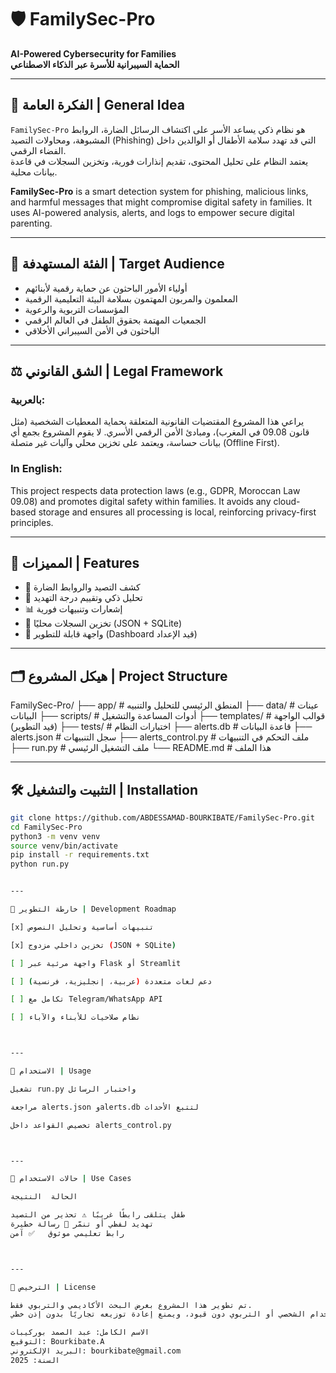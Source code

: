

# 🛡️ FamilySec-Pro

**AI-Powered Cybersecurity for Families**  
**الحماية السيبرانية للأسرة عبر الذكاء الاصطناعي**

---

## 🧭 الفكرة العامة | General Idea

`FamilySec-Pro` هو نظام ذكي يساعد الأسر على اكتشاف الرسائل الضارة، الروابط المشبوهة، ومحاولات التصيد (Phishing) التي قد تهدد سلامة الأطفال أو الوالدين داخل الفضاء الرقمي.  
يعتمد النظام على تحليل المحتوى، تقديم إنذارات فورية، وتخزين السجلات في قاعدة بيانات محلية.

**FamilySec-Pro** is a smart detection system for phishing, malicious links, and harmful messages that might compromise digital safety in families. It uses AI-powered analysis, alerts, and logs to empower secure digital parenting.

---

## 🎯 الفئة المستهدفة | Target Audience

- أولياء الأمور الباحثون عن حماية رقمية لأبنائهم  
- المعلمون والمربون المهتمون بسلامة البيئة التعليمية الرقمية  
- المؤسسات التربوية والرعوية  
- الجمعيات المهتمة بحقوق الطفل في العالم الرقمي  
- الباحثون في الأمن السيبراني الأخلاقي

---

## ⚖️ الشق القانوني | Legal Framework

### بالعربية:
يراعي هذا المشروع المقتضيات القانونية المتعلقة بحماية المعطيات الشخصية (مثل قانون 09.08 في المغرب)، ومبادئ الأمن الرقمي الأسري. لا يقوم المشروع بجمع أي بيانات حساسة، ويعتمد على تخزين محلي وآليات غير متصلة (Offline First).

### In English:
This project respects data protection laws (e.g., GDPR, Moroccan Law 09.08) and promotes digital safety within families. It avoids any cloud-based storage and ensures all processing is local, reinforcing privacy-first principles.

---

## 🚀 المميزات | Features

- 🔎 كشف التصيد والروابط الضارة
- 🧠 تحليل ذكي وتقييم درجة التهديد
- 📊 إشعارات وتنبيهات فورية
- 💾 تخزين السجلات محليًا (JSON + SQLite)
- 🧩 واجهة قابلة للتطوير (Dashboard قيد الإعداد)

---

## 🗂️ هيكل المشروع | Project Structure

FamilySec-Pro/ ├── app/                  # المنطق الرئيسي للتحليل والتنبيه ├── data/                 # عينات البيانات ├── scripts/              # أدوات المساعدة والتشغيل ├── templates/            # قوالب الواجهة (قيد التطوير) ├── tests/                # اختبارات النظام ├── alerts.db             # قاعدة البيانات ├── alerts.json           # سجل التنبيهات ├── alerts_control.py     # ملف التحكم في التنبيهات ├── run.py                # ملف التشغيل الرئيسي └── README.md             # هذا الملف

---

## 🛠️ التثبيت والتشغيل | Installation

```bash
git clone https://github.com/ABDESSAMAD-BOURKIBATE/FamilySec-Pro.git
cd FamilySec-Pro
python3 -m venv venv
source venv/bin/activate
pip install -r requirements.txt
python run.py


---

🔬 خارطة التطوير | Development Roadmap

[x] تنبيهات أساسية وتحليل النصوص

[x] تخزين داخلي مزدوج (JSON + SQLite)

[ ] واجهة مرئية عبر Flask أو Streamlit

[ ] دعم لغات متعددة (عربية، إنجليزية، فرنسية)

[ ] تكامل مع Telegram/WhatsApp API

[ ] نظام صلاحيات للأبناء والآباء



---

🧪 الاستخدام | Usage

تشغيل run.py واختبار الرسائل

مراجعة alerts.json وalerts.db لتتبع الأحداث

تخصيص القواعد داخل alerts_control.py



---

📌 حالات الاستخدام | Use Cases

الحالة	النتيجة

طفل يتلقى رابطًا غريبًا	⚠️ تحذير من التصيد
تهديد لفظي أو تنمّر	🚨 رسالة خطيرة
رابط تعليمي موثوق	✅ آمن



---

📜 الترخيص | License

تم تطوير هذا المشروع بغرض البحث الأكاديمي والتربوي فقط.
يُسمح بالاستخدام الشخصي أو التربوي دون قيود، ويمنع إعادة توزيعه تجاريًا بدون إذن خطي.

الاسم الكامل: عبد الصمد بوركيبات
التوقيع: Bourkibate.A
البريد الإلكتروني: bourkibate@gmail.com
السنة: 2025





